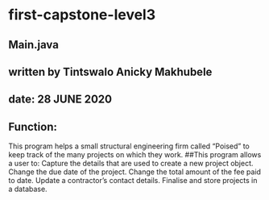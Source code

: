 # first-capstone-level3
## Main.java
## written by Tintswalo Anicky Makhubele
## date:  28 JUNE 2020
## Function:
 
This program helps a small structural engineering firm called “Poised” to keep track of the many projects on which they work.
##This program allows a user to:
 Capture the details that are used to create a new project object.
 Change the due date of the project.
 Change the total amount of the fee paid to date.
 Update a contractor’s contact details.
 Finalise and store projects in a database.
